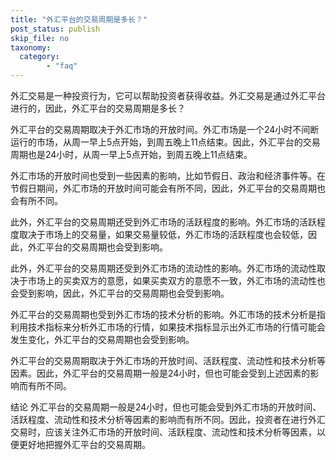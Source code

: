 ```yaml
---
title: "外汇平台的交易周期是多长？"
post_status: publish
skip_file: no
taxonomy:
  category:
        - "faq"
---
```


外汇交易是一种投资行为，它可以帮助投资者获得收益。外汇交易是通过外汇平台进行的，因此，外汇平台的交易周期是多长？

外汇平台的交易周期取决于外汇市场的开放时间。外汇市场是一个24小时不间断运行的市场，从周一早上5点开始，到周五晚上11点结束。因此，外汇平台的交易周期也是24小时，从周一早上5点开始，到周五晚上11点结束。

外汇市场的开放时间也受到一些因素的影响，比如节假日、政治和经济事件等。在节假日期间，外汇市场的开放时间可能会有所不同，因此，外汇平台的交易周期也会有所不同。

此外，外汇平台的交易周期还受到外汇市场的活跃程度的影响。外汇市场的活跃程度取决于市场上的交易量，如果交易量较低，外汇市场的活跃程度也会较低，因此，外汇平台的交易周期也会受到影响。

此外，外汇平台的交易周期还受到外汇市场的流动性的影响。外汇市场的流动性取决于市场上的买卖双方的意愿，如果买卖双方的意愿不一致，外汇市场的流动性也会受到影响，因此，外汇平台的交易周期也会受到影响。

外汇平台的交易周期也受到外汇市场的技术分析的影响。外汇市场的技术分析是指利用技术指标来分析外汇市场的行情，如果技术指标显示出外汇市场的行情可能会发生变化，外汇平台的交易周期也会受到影响。

外汇平台的交易周期取决于外汇市场的开放时间、活跃程度、流动性和技术分析等因素。因此，外汇平台的交易周期一般是24小时，但也可能会受到上述因素的影响而有所不同。

结论 外汇平台的交易周期一般是24小时，但也可能会受到外汇市场的开放时间、活跃程度、流动性和技术分析等因素的影响而有所不同。因此，投资者在进行外汇交易时，应该关注外汇市场的开放时间、活跃程度、流动性和技术分析等因素，以便更好地把握外汇平台的交易周期。
